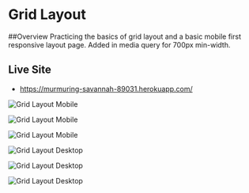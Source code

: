 # Grid Layout

##Overview
Practicing the basics of grid layout and a basic mobile first responsive layout page.  Added in media query for 700px min-width.
   
## Live Site
- https://murmuring-savannah-89031.herokuapp.com/

![Grid Layout Mobile](images/GridLayoutMobile1.png)

![Grid Layout Mobile](images/GridLayoutMobile2.png)

![Grid Layout Mobile](images/GridLayoutMobile3.png)

![Grid Layout Desktop](images/GridLayoutDesktop1.png)

![Grid Layout Desktop](images/GridLayoutDesktop2.png)

![Grid Layout Desktop](images/GridLayoutDesktop3.png)